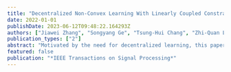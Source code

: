 ```yaml
---
title: "Decentralized Non-Convex Learning With Linearly Coupled Constraints: Algorithm Designs and Application to Vertical Learning Problem"
date: 2022-01-01
publishDate: 2023-06-12T09:48:22.164293Z
authors: ["Jiawei Zhang", "Songyang Ge", "Tsung-Hui Chang", "Zhi-Quan Luo"]
publication_types: ["2"]
abstract: "Motivated by the need for decentralized learning, this paper aims at designing a distributed algorithm for solving nonconvex problems with general linear constraints over a multi-agent network. In the considered problem, each agent owns some local information and a local variable for jointly minimizing a cost function, but local variables are coupled by linear constraints. Most of the existing methods for such problems are only applicable for convex problems or problems with specific linear constraints. There still lacks a distributed algorithm for solving such problems with general linear constraints under the nonconvex setting. To tackle this problem, we propose a new algorithm, called proximal dual consensus (PDC) algorithm, which combines a proximal technique and a dual consensus method. We show that under certain conditions the proposed PDC algorithm can generate an $epsilon$-Karush-Kuhn-Tucker solution in $O(1/epsilon)$ iterations, achieving the lower bound for distributed non-convex problems up to a constant. Numerical results are presented to demonstrate the good performance of the proposed algorithms for solving two vertical learning problems in machine learning over a multi-agent network."
featured: false
publication: "*IEEE Transactions on Signal Processing*"
---
```


